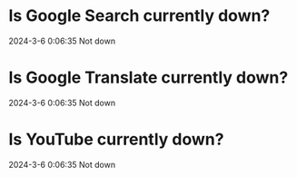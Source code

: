 # Is Google Search currently down?

2024-3-6 0:06:35 Not down

# Is Google Translate currently down?

2024-3-6 0:06:35 Not down

# Is YouTube currently down?

2024-3-6 0:06:35 Not down

